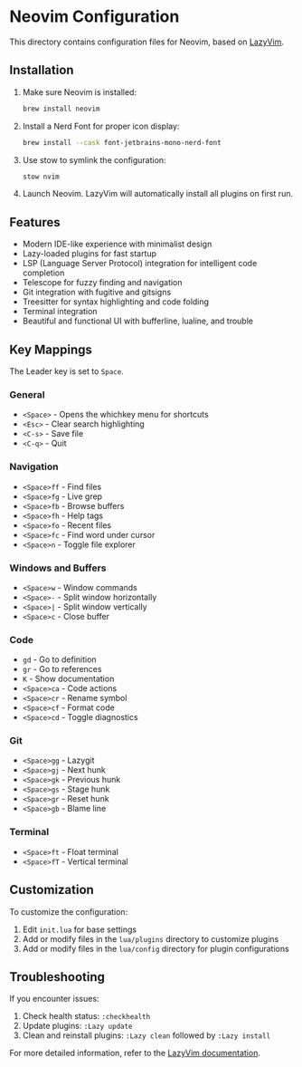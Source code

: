 # Neovim Configuration

This directory contains configuration files for Neovim, based on [LazyVim](https://www.lazyvim.org/).

## Installation

1. Make sure Neovim is installed:
   ```bash
   brew install neovim
   ```

2. Install a Nerd Font for proper icon display:
   ```bash
   brew install --cask font-jetbrains-mono-nerd-font
   ```

3. Use stow to symlink the configuration:
   ```bash
   stow nvim
   ```

4. Launch Neovim. LazyVim will automatically install all plugins on first run.

## Features

- Modern IDE-like experience with minimalist design
- Lazy-loaded plugins for fast startup
- LSP (Language Server Protocol) integration for intelligent code completion
- Telescope for fuzzy finding and navigation
- Git integration with fugitive and gitsigns
- Treesitter for syntax highlighting and code folding
- Terminal integration
- Beautiful and functional UI with bufferline, lualine, and trouble

## Key Mappings

The Leader key is set to `Space`.

### General
- `<Space>` - Opens the whichkey menu for shortcuts
- `<Esc>` - Clear search highlighting
- `<C-s>` - Save file
- `<C-q>` - Quit

### Navigation
- `<Space>ff` - Find files
- `<Space>fg` - Live grep
- `<Space>fb` - Browse buffers
- `<Space>fh` - Help tags
- `<Space>fo` - Recent files
- `<Space>fc` - Find word under cursor
- `<Space>n` - Toggle file explorer

### Windows and Buffers
- `<Space>w` - Window commands
- `<Space>-` - Split window horizontally
- `<Space>|` - Split window vertically
- `<Space>c` - Close buffer

### Code
- `gd` - Go to definition
- `gr` - Go to references
- `K` - Show documentation
- `<Space>ca` - Code actions
- `<Space>cr` - Rename symbol
- `<Space>cf` - Format code
- `<Space>cd` - Toggle diagnostics

### Git
- `<Space>gg` - Lazygit
- `<Space>gj` - Next hunk
- `<Space>gk` - Previous hunk
- `<Space>gs` - Stage hunk
- `<Space>gr` - Reset hunk
- `<Space>gb` - Blame line

### Terminal
- `<Space>ft` - Float terminal
- `<Space>fT` - Vertical terminal

## Customization

To customize the configuration:

1. Edit `init.lua` for base settings
2. Add or modify files in the `lua/plugins` directory to customize plugins
3. Add or modify files in the `lua/config` directory for plugin configurations

## Troubleshooting

If you encounter issues:

1. Check health status: `:checkhealth`
2. Update plugins: `:Lazy update`
3. Clean and reinstall plugins: `:Lazy clean` followed by `:Lazy install`

For more detailed information, refer to the [LazyVim documentation](https://www.lazyvim.org/). 